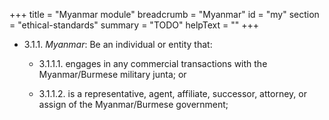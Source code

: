 +++
title = "Myanmar module"
breadcrumb = "Myanmar"
id = "my"
section = "ethical-standards"
summary = "TODO"
helpText = ""
+++

- 3.1.1. *Myanmar*: Be an individual or entity that:

  - 3.1.1.1.  engages in any commercial transactions with the Myanmar/Burmese military junta; or

  - 3.1.1.2.  is a representative, agent, affiliate, successor, attorney, or assign of the Myanmar/Burmese government;
